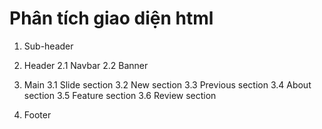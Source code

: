 # Phân tích giao diện html

1. Sub-header
2. Header
2.1 Navbar
2.2 Banner

3. Main
3.1 Slide section
3.2 New section
3.3 Previous section
3.4 About section
3.5 Feature section
3.6 Review section

4. Footer